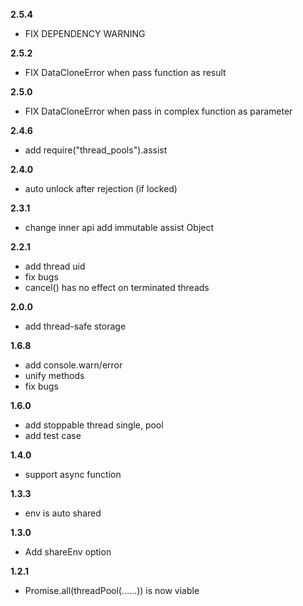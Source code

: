 **2.5.4**

- FIX DEPENDENCY WARNING

**2.5.2**

- FIX DataCloneError when pass function as result

**2.5.0**

- FIX DataCloneError when pass in complex function as parameter

**2.4.6**

- add require("thread_pools").assist

**2.4.0**

- auto unlock after rejection (if locked)

**2.3.1**

- change inner api add immutable assist Object

**2.2.1**

- add thread uid
- fix bugs
- cancel() has no effect on terminated threads

**2.0.0**

- add thread-safe storage

**1.6.8**

- add console.warn/error
- unify methods
- fix bugs

**1.6.0**

- add stoppable thread single, pool
- add test case

**1.4.0**

- support async function

**1.3.3**

- env is auto shared

**1.3.0**

- Add shareEnv option

**1.2.1**

- Promise.all(threadPool(......)) is now viable
